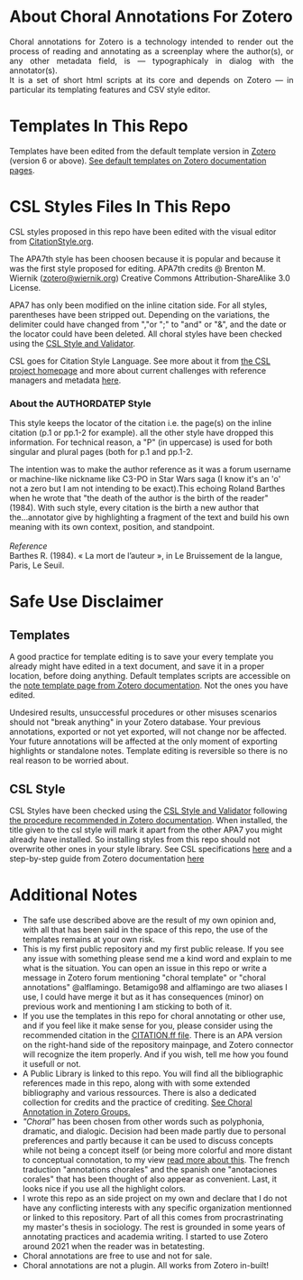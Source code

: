 # About Choral Annotations For Zotero
<p align="justify">
Choral annotations for Zotero is a technology intended to render out the process of reading and annotating as a screenplay where the author(s), or any other metadata field, is — typographicaly in dialog with the annotator(s).<br />
It is a set of short html scripts at its core and depends on Zotero — in particular its templating features and CSV style editor.<br>

# Templates In This Repo
Templates have been edited from the default template version in [Zotero](https://www.zotero.org/about/) (version 6 or above). [See default templates on Zotero documentation pages](https://www.zotero.org/support/note_templates).
# CSL Styles Files In This Repo
CSL styles proposed in this repo have been edited with the visual editor from [CitationStyle.org](https://editor.citationstyles.org/visualEditor/).<br />

The APA7th style has been choosen because it is popular and because it was the first style proposed for editing. APA7th credits @ Brenton M. Wiernik (zotero@wiernik.org) Creative Commons Attribution-ShareAlike 3.0 License.<br />

APA7 has only been modified on the inline citation side. For all styles, parentheses have been stripped out. Depending on the variations, the delimiter could have changed from ","or ";" to "and" or "&", and the date or the locator could have been deleted. All choral styles have been checked using the [CSL Style and Validator](https://validator.citationstyles.org/).
  
CSL goes for Citation Style Language. See more about it from [the CSL project homepage](https://citationstyles.org/) and more about current challenges with reference managers and metadata [here](https://commonmeta.org/use-cases).
### About the AUTHORDATEP Style
This style keeps the locator of the citation i.e. the page(s) on the inline citation (p.1 or pp.1-2 for example). all the other style have dropped this information. For technical reason, a "P" (in uppercase) is used for both singular and plural pages (both for p.1 and pp.1-2.<br />
  
The intention was to make the author reference as it was a forum username or machine-like nickname like C3-PO in Star Wars saga (I know it's an 'o' not a zero but I am not intending to be exact).This echoing Roland Barthes when he wrote that "the death of the author is the birth of the reader" (1984). With such style, every citation is the birth a new author that the...annotator give by highlighting a fragment of the text and build his own meaning with its own context, position, and standpoint.
<br />
  <br />
  <i>Reference</i><br />
Barthes R. (1984). « La mort de l’auteur », in Le Bruissement de la langue, Paris, Le Seuil.

# Safe Use Disclaimer
## Templates
A good practice for template editing is to save your every template you already might have edited in a text document, and save it in a proper location, before doing anything. Default templates scripts are accessible on the [note template page from Zotero documentation](https://www.zotero.org/support/note_templates). Not the ones you have edited.

Undesired results, unsuccessful procedures or other misuses scenarios should not "break anything" in your Zotero database. Your previous annotations, exported or not yet exported, will not change nor be affected. Your future annotations will be affected at the only moment of exporting highlights or standalone notes. Template editing is reversible so there is no real reason to be worried about.

## CSL Style
CSL Styles have been checked using the [CSL Style and Validator](https://validator.citationstyles.org/) following [the procedure recommended in Zotero documentation](https://www.zotero.org/support/dev/citation_styles/style_editing_step-by-step#validation).
When installed, the title given to the csl style will mark it apart from the other APA7 you might already have installed. So installing styles from this repo should not overwrite other ones in your style library. See CSL specifications [here](https://docs.citationstyles.org/en/stable/specification.html) and a step-by-step guide from Zotero documentation [here](https://www.zotero.org/support/dev/citation_styles/style_editing_step-by-step)
  
# Additional Notes
* The safe use described above are the result of my own opinion and, with all that has been said in the space of this repo, the use of the templates remains at your own risk.<br>
* This is my first public repository and my first public release. If you see any issue with something please send me a kind word and explain to me what is the situation. You can open an issue in this repo or write a message in Zotero forum mentioning "choral template" or "choral annotations" @alflamingo. Betamigo98 and alflamingo are two aliases I use, I could have merge it but as it has consequences (minor) on previous work and mentioning I am sticking to both of it.
* If you use the templates in this repo for choral annotating or other use, and if you feel like it make sense for you, please consider using the recommended citation in the [CITATION.ff file](https://github.com/betamigo98/Choral-Annotations-For-Zotero/blob/main/CITATION.cff). There is an APA version on the right-hand side of the repository mainpage, and Zotero connector will recognize the item properly. And if you wish, tell me how you found it usefull or not.
* A Public Library is linked to this repo. You will find all the bibliographic references made in this repo, along with with some extended bibliography and various ressources. There is also a dedicated collection for credits and the practice of crediting. [See Choral Annotation in Zotero Groups.](https://www.zotero.org/search/type/group?q=Choral%20Annotations%20Library)
* <i>"Choral"</i> has been chosen from other words such as polyphonia, dramatic, and dialogic. Decision had been made partly due to personal preferences and partly because it can be used to discuss concepts while not being a concept itself (or being more colorful and more distant to conceptual connotation, to my view [read more about this](https://github.com/betamigo98/Choral-Annotations-For-Zotero/blob/main/README.md#more-about-choral-annotations). The french traduction "annotations chorales" and the spanish one "anotaciones corales" that has been thought of also appear as convenient. Last, it looks nice if you use all the highlight colors.
* I wrote this repo as an side project on my own and declare that I do not have any conflicting interests with any specific organization mentionned or linked to this repository. Part of all this comes from procrastrinating my master's thesis in sociology. The rest is grounded in some years of annotating practices and academia writing. I started to use Zotero around 2021 when the reader was in betatesting.
* Choral annotations are free to use and not for sale. 
* Choral annotations are not a plugin. All works from Zotero in-built!
